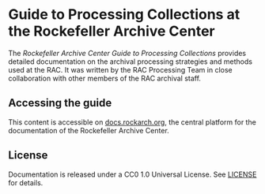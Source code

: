 # Guide to Processing Collections at the Rockefeller Archive Center

The *Rockefeller Archive Center Guide to Processing Collections* provides detailed documentation on the archival processing strategies and methods used at the RAC. It was written by the RAC Processing Team in close collaboration with other members of the RAC archival staff.

## Accessing the guide
This content is accessible on [docs.rockarch.org](docs.rockarch.org), the central platform for the documentation of the Rockefeller Archive Center.

## License
Documentation is released under a CC0 1.0 Universal License. See [LICENSE](LICENSE.md) for details.
